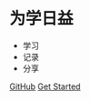 



# 为学日益 


- 学习
- 记录
- 分享


[GitHub](https://github.com/errorzhu/errorzhu.github.io)
[Get Started](#wiki.md)


